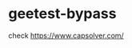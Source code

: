 # geetest-bypass
check https://www.capsolver.com/ 





















                                                                                                                